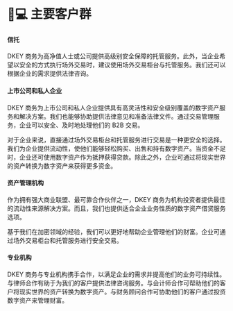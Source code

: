 # 👩💻 主要客户群

#### 信托&#x20;

DKEY 商务为高净值人士或公司提供高级别安全保障的托管服务。此外，当企业希望以安全的方式执行场外交易时，建议使用场外交易柜台与托管服务。我们还可以根据企业的需求提供法律咨询。



#### 上市公司和私人企业&#x20;

DKEY 商务为上市公司和私人企业提供具有高灵活性和安全级别覆盖的数字资产服务和解决方案。我们也能够协助提供法律意见和准备法律文件。通过交易管理服务，企业可以安全、及时地处理他们的 B2B 交易。

对于企业来说，直接通过场外交易柜台和托管服务进行交易是一种更安全的选择。我们为企业提供流动性，使他们能够轻松购买、出售和持有数字资产。当资金不足时，企业还可使用数字资产作为抵押获得贷款。除此之外，企业可通过将现实世界的资产转换为数字资产来获得更多资金。



#### 资产管理机构&#x20;

作为拥有强大商业联盟、最可靠合作伙伴之一，DKEY 商务为机构投资者提供最佳的流动性来源解决方案。而且，我们也提供适合企业业务性质的数字资产借贷服务选项。

基于我们在加密领域的经验，我们可以更好地帮助企业管理他们的财富。企业可通过场外交易柜台和托管服务进行安全交易。



#### 专业机构&#x20;

DKEY 商务与专业机构携手合作，以满足企业的需求并提高他们的业务可持续性。与律师合作有助于为我们的客户提供法律咨询服务。与会计师合作可帮助他们的客户将现实世界的资产转换为数字资产。与财务顾问合作可协助他们的客户通过投资数字资产来管理财富。



